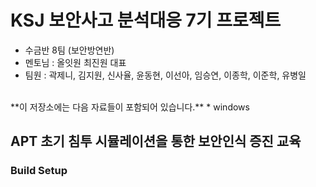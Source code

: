 # KSJ 보안사고 분석대응 7기 프로젝트
* 수금반 8팀 (보안방연반)
* 멘토님 : 올잇원 최진원 대표
* 팀원 : 곽제니, 김지원, 신사율, 윤동현, 이선아, 임승연, 이종학, 이준학, 유병일
<br>
**이 저장소에는 다음 자료들이 포함되어 있습니다.**
* windows 

## APT 초기 침투 시뮬레이션을 통한 보안인식 증진 교육


### Build Setup
